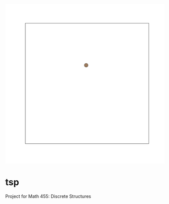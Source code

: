 ![Demonstration of the Complexity of the TSP](np-hard.gif)

# tsp
Project for Math 455: Discrete Structures